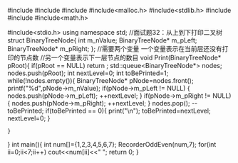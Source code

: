 #include<iostream>
#include<string>
#include<vector>
#include<malloc.h>
#include<stdlib.h>
#include<queue>
#include<stack>
#include<math.h>

#include<stdio.h>
using namespace std;
//面试题32：从上到下打印二叉树
struct BinaryTreeNode{
    int m_nValue;
    BinaryTreeNode* m_pLeft;
    BinaryTreeNode* m_pRight;
};
//需要两个变量 一个变量表示在当前层还没有打印的节点数
//另一个变量表示下一层节点的数目
void Print(BinaryTreeNode* pRoot){
    if(pRoot == NULL)
        return ;
    std::queue<BinaryTreeNode*> nodes;
    nodes.push(pRoot);
    int nextLevel=0;
    int toBePrinted=1;
    while(!nodes.empty()){
        BinaryTreeNode* pNode=nodes.front();
        printf("%d",pNode->m_nValue);
        if(pNode->m_pLeft != NULL)
        {
            nodes.push(pNode->m_pLeft);
            ++nextLevel;
        }
        if(pNode->m_pRight != NULL)
        {
            nodes.push(pNode->m_pRight);
            ++nextLevel;
        }
        nodes.pop();
        --toBePrinted;
        if(toBePrinted == 0){
            print("\n");
            toBePrinted=nextLevel;
            nextLevel=0;
        }
        
    }
}
int main(){
    int num[]={1,2,3,4,5,6,7};
    RecorderOddEven(num,7);
    for(int ii=0;ii<7;ii++)
        cout<<num[ii]<<" ";
    return 0;
}

